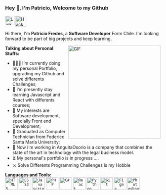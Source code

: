 ### Hey 👋, I'm Patricio, Welcome to my Github

<a href="https://www.linkedin.com/in/patriciofredesti/">
  <img align="left" alt="LinkdeIn" width="30px" src="https://cdn-icons-png.flaticon.com/512/174/174857.png" />
</a>
<a href="https://www.hackerrank.com/PatoFredesTi">
  <img align="left" alt="Hackerrank" width="35px" src="https://cdn4.iconfinder.com/data/icons/logos-and-brands/512/160_Hackerrank_logo_logos-512.png" />
</a>

<br />
<br />

Hi there, I'm **Patricio Fredes**, a **Software Developer** Form Chile. I'm looking forward to be part of big projects and keep learning.

  <img align="right" alt="GIF" src="https://irfantariq.com/images/banner.gif" width="300"/>

**Talking about Personal Stuffs:**

- 👨🏽‍💻 I’m currently doing my personal Portfolio, upgrading my Github and solve differents Challenges;
- 🌱 I’m presently stay learning Javascript and React with differents courses; 
- 🤔 My interests are Software development, specially Front end Development;
- 💼 Graduated as Computer Technician from Federico Santa María University; 
- 🧿 Now i'm working in AnguitaOsorio is a company that combines the state of the art in technology with the legal business model.
- ⏳ My personal's portfolio is in progress .... 
- ⚔ Solve Differents Programming Challenges is my Hobbie
<!-- - 📝 See my [) to get more info. -->


**Languages and Tools:**  
<code><img height="40" alt="HTML5" src="https://cdn-icons-png.flaticon.com/512/732/732212.png"></code>
<code><img height="40" alt="CSS3" src="https://www.seekpng.com/png/full/141-1415372_css3-icon-png.png"></code>
<code><img height="40" alt="Javascript" src="https://cdn.iconscout.com/icon/free/png-256/javascript-2752148-2284965.png"></code>
<code><img height="40" alt="PHP" src="https://cdn-icons-png.flaticon.com/512/5968/5968332.png"></code>
<code><img height="40" alt="C#" src="https://seeklogo.com/images/C/c-sharp-c-logo-02F17714BA-seeklogo.com.png"></code>
<code><img height="40" alt="React" src="https://upload.wikimedia.org/wikipedia/commons/thumb/a/a7/React-icon.svg/2300px-React-icon.svg.png"></code>
<code><img height="40" alt="Python" src="https://cdn-icons-png.flaticon.com/512/5968/5968350.png"></code>
<code><img height="40" alt="Git" src="https://upload.wikimedia.org/wikipedia/commons/thumb/3/3f/Git_icon.svg/2048px-Git_icon.svg.png"></code>
<code><img height="40" alt="Figma" src="https://cdn-icons-png.flaticon.com/512/5968/5968705.png"></code>
<code><img height="40" alt="Photoshop" src="https://upload.wikimedia.org/wikipedia/commons/thumb/a/af/Adobe_Photoshop_CC_icon.svg/2101px-Adobe_Photoshop_CC_icon.svg.png"></code>

